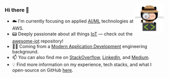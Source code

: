 <p align="center">
  <img width="18%" height="18%" align="center" src="./68747470733a2f2f6f63746f6465782e6769746875622e636f6d2f696d616765732f696e73706563746f6361742e6a7067.png" style="float: right" />
</p>

### Hi there 👋

- ☁️ I'm currently focusing on applied [AI/ML](https://aws.amazon.com/solutions/ai/) technologies at AWS.
- 📟 Deeply passionate about all things [IoT](https://en.wikipedia.org/wiki/Internet_of_things) — check out the [awesome-iot](https://github.com/HQarroum/awesome-iot) repository!
- 👨‍💻 Coming from a [Modern Application Development](https://aws.amazon.com/whitepapers/?whitepapers-main.sort-by=item.additionalFields.sortDate&whitepapers-main.sort-order=desc&awsf.whitepapers-content-type=*all&awsf.whitepapers-global-methodology=*all&awsf.whitepapers-tech-category=*all&awsf.whitepapers-industries=*all&awsf.whitepapers-business-category=*all) engineering background.
- 📫 You can also find me on [StackOverflow](https://stackoverflow.com/users/1175633/halim-qarroum), [LinkedIn](https://www.linkedin.com/in/hqm/), and [Medium](https://halim.qarroum.com).
- 💡 Find more information on my experience, tech stacks, and what I open-source on GitHub [here](./PROFILE.md).
